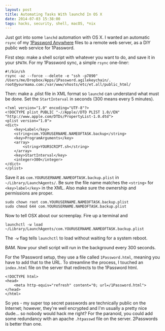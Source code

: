 ```yaml
---
layout: post
title: Automating Tasks With launchd In OS X
date: 2014-07-03 15:38:00
tags: hacks, security, shell, macOS, *nix
---
```


Just got into some `lanchd` automation with OS X. I wanted an automatic `rsync` of my [1Password Anywhere](http://help.agilebits.com/1Password3/1passwordanywhere.html) files to a remote web server, as a DIY public web service for 1Password.

First step: make a shell script with whatever you want to do, and save it in your `$PATH`. For my 1Password sync, a simple `rsync` one-liner:

    #!/bin/sh
    rsync -az --force --delete -e "ssh -p7890" /Users/me/Dropbox/Apps/1Password.agilekeychain/. root@yourmama.com:/var/www/vhosts/etc/et.all/public_html/

Then: make a .plist file in XML format so `launchd` can understand what must be done. Set the `StartInterval` in seconds (300 means every 5 minutes).

    <?xml version="1.0" encoding="UTF-8"?>
    <!DOCTYPE plist PUBLIC "-//Apple//DTD PLIST 1.0//EN" "http://www.apple.com/DTDs/PropertyList-1.0.dtd">
    <plist version="1.0">
    <dict>
        <key>Label</key>
        <string>com.YOURUSERNAME.NAMEOFTASK.backup</string>
        <key>ProgramArguments</key>
        <array>
            <string>YOURSCRIPT.sh</string>
        </array>
        <key>StartInterval</key>
        <integer>300</integer>
    </dict>
    </plist>

Save it as `com.YOURUSERNAME.NAMEOFTASK.backup.plist` in `~/Library/LaunchAgents/`. Be sure the file name matches the `<string>` for `<key>label</key>` in the XML. Also make sure the ownership and permissions are proper.

    sudo chown root com.YOURUSERNAME.NAMEOFTASK.backup.plist
    sudo chmod 644 com.YOURUSERNAME.NAMEOFTASK.backup.plist

Now to tell OSX about our screenplay. Fire up a terminal and

    launchctl -w load ~/Library/LaunchAgents/com.YOURUSERNAME.NAMEOFTASK.backup.plist

The `-w` flag tells `launchctl` to load without waiting for a system reboot.

BAM. Now your shell script will run in the background every 300 seconds.

For the 1Password setup, they use a file called `1Password.html`, meaning you have to add that to the URL. To streamline the process, I touched an `index.html` file on the server that redirects to the 1Password html.

    <!DOCTYPE html>
    <head>
        <meta http-equiv="refresh" content="0; url=/1Password.html">
    </head>
    </html>

So yes - my super top secret passwords are technically public on the Internet; however, they're well encrypted and I'm usually a pretty nice dude... so nobody would hack me right? For the paranoid, you could add some redundancy with an apache `.htpasswd` file on the server. 2Passwords is better than one.
